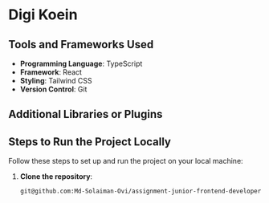 # Digi Koein



## Tools and Frameworks Used

- **Programming Language**: TypeScript
- **Framework**: React
- **Styling**: Tailwind CSS
- **Version Control**: Git

## Additional Libraries or Plugins


## Steps to Run the Project Locally

Follow these steps to set up and run the project on your local machine:

1. **Clone the repository**:
   ```bash
   git@github.com:Md-Solaiman-Ovi/assignment-junior-frontend-developer.git

